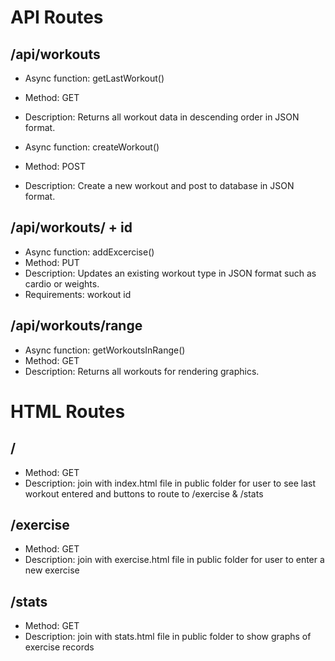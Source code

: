 
# API Routes 

## /api/workouts
* Async function: getLastWorkout()
* Method: GET
* Description: Returns all workout data in descending order in JSON format.

* Async function: createWorkout()
* Method: POST
* Description: Create a new workout and post to database in JSON format. 

## /api/workouts/ + id
* Async function: addExcercise()
* Method: PUT
* Description: Updates an existing workout type in JSON format such as cardio or weights.
* Requirements: workout id

## /api/workouts/range
* Async function: getWorkoutsInRange()
* Method: GET
* Description: Returns all workouts for rendering graphics.


# HTML Routes
## /
* Method: GET
* Description: join with index.html file in public folder for user to see last workout entered and buttons to route to /exercise & /stats

## /exercise
* Method: GET
* Description: join with exercise.html file in public folder for user to enter a new exercise

## /stats
* Method: GET
* Description: join with stats.html file in public folder to show graphs of exercise records

